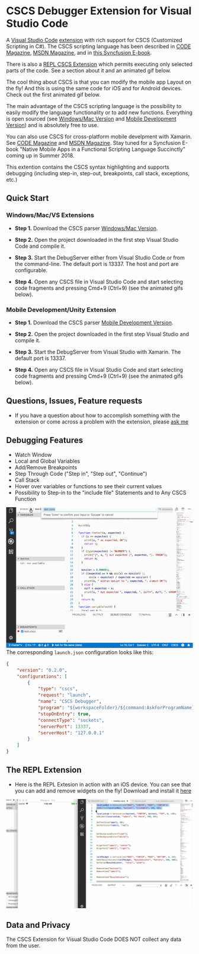 # CSCS Debugger Extension for Visual Studio Code

A [Visual Studio Code](https://code.visualstudio.com/) [extension](https://marketplace.visualstudio.com/VSCode) with rich support for CSCS (Customized Scripting in C#). The CSCS scripting language has been described in [CODE Magazine](http://www.codemag.com/Article/1607081), [MSDN Magazine](https://msdn.microsoft.com/en-us/magazine/mt632273.aspx), and in [this Syncfusion E-book](https://www.syncfusion.com/resources/techportal/details/ebooks/implementing-a-custom-language).

There is also a [REPL CSCS Extension](https://marketplace.visualstudio.com/items?itemName=vassilik.cscs-repl) which permits executing only selected parts of the code. See a section about it and an animated gif below.

The cool thing about CSCS is that you can modify the mobile app Layout on the fly! And this is using the same code for iOS and for Android devices. Check out the first animated gif below.

The main advantage of the CSCS scripting language is the possibility to easily modify the language functionality or to add new functions. Everything is open sourced (see [Windows/Mac Version](https://github.com/vassilych/cscs) and [Mobile Development Version](https://github.com/vassilych/mobile)) and is absolutely free to use.

You can also use CSCS for cross-platform mobile develpment with Xamarin. See
[CODE Magazine](http://www.codemag.com/article/1711081) and [MSDN Magazine](https://msdn.microsoft.com/en-us/magazine/mt829272). Stay tuned for a Syncfusion E-book "Native Mobile Apps in a Functional Scripting Language Succinctly" coming up in Summer 2018.

This extention contains the CSCS syntax highlighting and supports debugging (including step-in, step-out, breakpoints, call stack, exceptions, etc.)

## Quick Start

### Windows/Mac/VS Extensions

* **Step 1.** Download the CSCS parser [Windows/Mac Version](https://github.com/vassilych/cscs).

* **Step 2.** Open the project downloaded in the first step Visual Studio Code and compile it.

* **Step 3.** Start the DebugServer either from Visual Studio Code or from the command-line. The default port is 13337. The host and port are configurable.

* **Step 4.** Open any CSCS file in Visual Studio Code and start selecting code fragments and pressing Cmd+9 (Ctrl+9) (see the animated gifs below).

### Mobile Development/Unity Extension

* **Step 1.** Download the CSCS parser [Mobile Development Version](https://github.com/vassilych/mobile).

* **Step 2.** Open the project downloaded in the first step Visual Studio and compile it.

* **Step 3.** Start the DebugServer from Visual Studio with Xamarin. The default port is 13337.

* **Step 4.** Open any CSCS file in Visual Studio Code and start selecting code fragments and pressing Cmd+9 (Ctrl+9) (see the animated gifs below).

## Questions, Issues, Feature requests

* If you have a question about how to accomplish something with the extension or come across a problem with the extension, please [ask me](http://www.ilanguage.ch/p/contact.html)

## Debugging Features

* Watch Window
* Local and Global Variables
* Add/Remove Breakpoints
* Step Through Code ("Step in", "Step out", "Continue")
* Call Stack
* Hover over variables or functions to see their current values
* Possibility to Step-in to the "include file" Statements and to Any CSCS Function

![General Features](https://raw.githubusercontent.com/vassilych/cscs-debugger/master/images/vscode_cscs.gif)
The corresponding `launch.json` configuration looks like this:

```json
{
    "version": "0.2.0",
    "configurations": [
        {
            "type": "cscs",
            "request": "launch",
            "name": "CSCS Debugger",
            "program": "${workspaceFolder}/${command:AskForProgramName}",
            "stopOnEntry": true,
            "connectType": "sockets",
            "serverPort": 13337,
            "serverHost": "127.0.0.1"
        }
    ]
}
```

## The REPL Extension

* Here is the REPL Extesion in action with an iOS device. You can see that you can add and remove widgets on the fly! Download and install it [here](https://marketplace.visualstudio.com/items?itemName=vassilik.cscs-repl)

![General Features](https://raw.githubusercontent.com/vassilych/cscs-repl/master/images/repl_ios_cscs.gif)

## Data and Privacy

The CSCS Extension for Visual Studio Code DOES NOT collect any data from the user.
